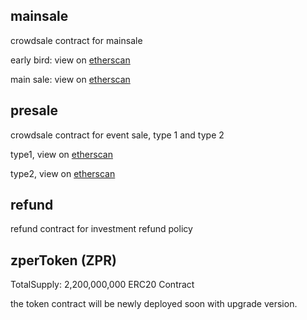 ## mainsale
crowdsale contract for mainsale

early bird: view on [etherscan](https://etherscan.io/address/0xd8c5ef40736a456c4429c3e84e16b6c403501917)

main sale: view on [etherscan](https://etherscan.io/address/0x3ec5ad8f342241d326bb9b301789e8cad74e4266)

## presale
crowdsale contract for event sale, type 1 and type 2

type1, view on [etherscan](https://etherscan.io/address/0x85a866d3ad280afe8e658f2a68f833695174c618)

type2, view on [etherscan](https://etherscan.io/address/0xd9af9691dda462b8797f668936c4dad47916636b)



## refund
refund contract for investment refund policy


## zperToken (ZPR)
TotalSupply: 2,200,000,000
ERC20 Contract

the token contract will be newly deployed soon with upgrade version.

